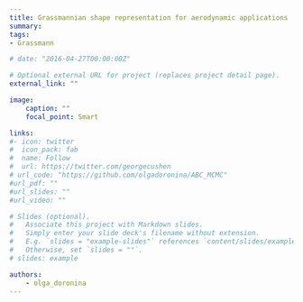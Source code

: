 ```yaml
---
title: Grassmannian shape representation for aerodynamic applications
summary: 
tags:
- Grassmann

# date: "2016-04-27T00:00:00Z"

# Optional external URL for project (replaces project detail page).
external_link: ""

image:
    caption: ""
    focal_point: Smart

links:
#- icon: twitter
#  icon_pack: fab
#  name: Follow
#  url: https://twitter.com/georgecushen
# url_code: "https://github.com/olgadoronina/ABC_MCMC"
#url_pdf: ""
#url_slides: ""
#url_video: ""

# Slides (optional).
#   Associate this project with Markdown slides.
#   Simply enter your slide deck's filename without extension.
#   E.g. `slides = "example-slides"` references `content/slides/example-slides.md`.
#   Otherwise, set `slides = ""`.
# slides: example

authors:
    - olga_doronina
---
```




